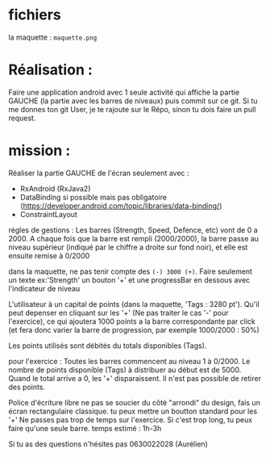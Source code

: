 # fichiers 
la maquette : `maquette.png`

# Réalisation : 
Faire une application android avec 1 seule activité qui affiche la partie GAUCHE (la partie avec les barres de niveaux)
puis commit sur ce git. Si tu me donnes ton git User, je te rajoute sur le Répo, sinon tu dois faire un pull request.


# mission : 
Réaliser la partie GAUCHE de l'écran seulement avec :
- RxAndroid (RxJava2)
- DataBinding si possible mais pas obligatoire (https://developer.android.com/topic/libraries/data-binding/)
- ConstraintLayout

régles de gestions : 
Les barres (Strength, Speed, Defence, etc) vont de 0 a 2000. A chaque fois que la barre est rempli (2000/2000), la barre passe au niveau supérieur (indiqué par le chiffre a droite sur fond noir), et elle est ensuite remise à 0/2000

dans la maquette, ne pas tenir compte des ` (-) 3000 (+) `. Faire seulement un texte ex:'Strength' un bouton '+' et une progressBar en dessous avec l'indicateur de niveau

L'utilisateur à un capital de points (dans la maquette, 'Tags : 3280 pt'). Qu'il peut depenser en cliquant sur les '+' (Ne pas traiter le cas '-' pour l'exercice), ce qui ajoutera 1000 points a la barre correspondante par click (et fera donc varier la barre de progression, par exemple 1000/2000 : 50%)

Les points utilisés sont débités du totals disponibles (Tags).

pour l'exercice : 
Toutes les barres commencent au niveau 1 à 0/2000.
Le nombre de points disponible (Tags) à distribuer au début  est de 5000. Quand le total arrive a 0, les '+' disparaissent. Il n'est pas possible de retirer des points.


Police d'écriture libre
ne pas se soucier du côté "arrondi" du design, fais un écran rectangulaire classique.
tu peux mettre un boutton standard pour les '+'
Ne passes pas trop de temps sur l'exercice. Si c'est trop long, tu peux faire qu'une seule barre.
temps estimé : 1h-3h

Si tu as des questions n'hésites pas 0630022028 (Aurélien)


